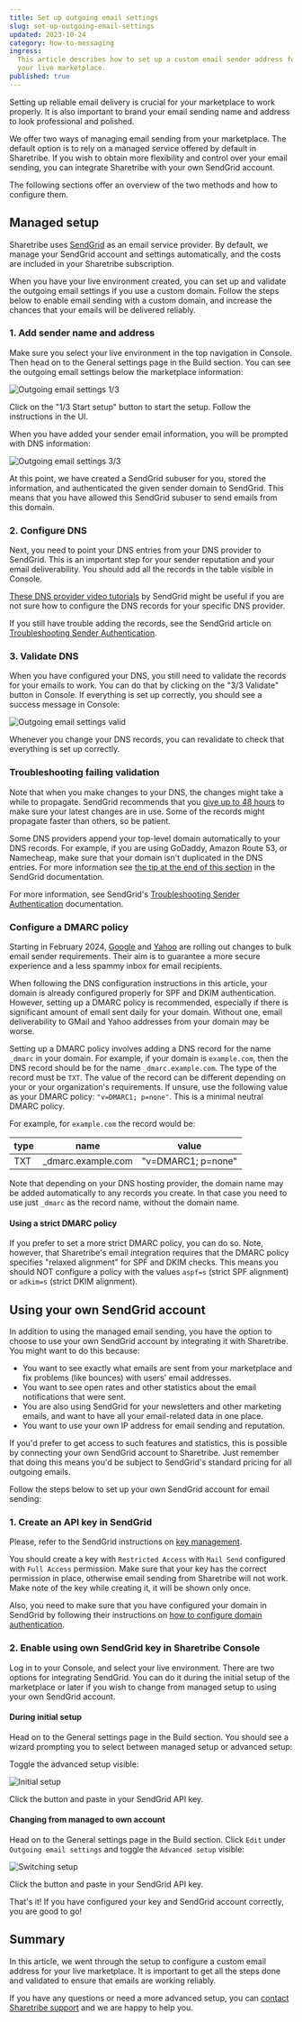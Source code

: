 ```yaml
---
title: Set up outgoing email settings
slug: set-up-outgoing-email-settings
updated: 2023-10-24
category: how-to-messaging
ingress:
  This article describes how to set up a custom email sender address for
  your live marketplace.
published: true
---
```


Setting up reliable email delivery is crucial for your marketplace to
work properly. It is also important to brand your email sending name and
address to look professional and polished.

We offer two ways of managing email sending from your marketplace. The
default option is to rely on a managed service offered by default in
Sharetribe. If you wish to obtain more flexibility and control over your
email sending, you can integrate Sharetribe with your own SendGrid
account.

The following sections offer an overview of the two methods and how to
configure them.

## Managed setup

Sharetribe uses [SendGrid](https://sendgrid.com/) as an email service
provider. By default, we manage your SendGrid account and settings
automatically, and the costs are included in your Sharetribe
subscription.

When you have your live environment created, you can set up and validate
the outgoing email settings if you use a custom domain. Follow the steps
below to enable email sending with a custom domain, and increase the
chances that your emails will be delivered reliably.

### 1. Add sender name and address

Make sure you select your live environment in the top navigation in
Console. Then head on to the General settings page in the Build section.
You can see the outgoing email settings below the marketplace
information:

![Outgoing email settings 1/3](./email-settings-1of3.png)

Click on the "1/3 Start setup" button to start the setup. Follow the
instructions in the UI.

When you have added your sender email information, you will be prompted
with DNS information:

![Outgoing email settings 3/3](./email-settings-3of3.png)

At this point, we have created a SendGrid subuser for you, stored the
information, and authenticated the given sender domain to SendGrid. This
means that you have allowed this SendGrid subuser to send emails from
this domain.

### 2. Configure DNS

Next, you need to point your DNS entries from your DNS provider to
SendGrid. This is an important step for your sender reputation and your
email deliverability. You should add all the records in the table
visible in Console.

[These DNS provider video tutorials](https://sendgrid.com/docs/ui/account-and-settings/dns-providers/)
by SendGrid might be useful if you are not sure how to configure the DNS
records for your specific DNS provider.

If you still have trouble adding the records, see the SendGrid article
on
[Troubleshooting Sender Authentication](https://sendgrid.com/docs/ui/account-and-settings/troubleshooting-sender-authentication/).

### 3. Validate DNS

When you have configured your DNS, you still need to validate the
records for your emails to work. You can do that by clicking on the "3/3
Validate" button in Console. If everything is set up correctly, you
should see a success message in Console:

![Outgoing email settings valid](./email-settings-valid.png)

Whenever you change your DNS records, you can revalidate to check that
everything is set up correctly.

### Troubleshooting failing validation

Note that when you make changes to your DNS, the changes might take a
while to propagate. SendGrid recommends that you
[give up to 48 hours](https://sendgrid.com/docs/ui/account-and-settings/troubleshooting-sender-authentication/#allow-your-dns-records-to-propagate)
to make sure your latest changes are in use. Some of the records might
propagate faster than others, so be patient.

Some DNS providers append your top-level domain automatically to your
DNS records. For example, if you are using GoDaddy, Amazon Route 53, or
Namecheap, make sure that your domain isn't duplicated in the DNS
entries. For more information see
[the tip at the end of this section](https://sendgrid.com/docs/ui/account-and-settings/how-to-set-up-domain-authentication/#before-you-begin)
in the SendGrid documentation.

For more information, see SendGrid's
[Troubleshooting Sender Authentication](https://sendgrid.com/docs/ui/account-and-settings/troubleshooting-sender-authentication/)
documentation.

### Configure a DMARC policy

Starting in February 2024,
[Google](https://blog.google/products/gmail/gmail-security-authentication-spam-protection/)
and
[Yahoo](https://blog.postmaster.yahooinc.com/post/730172167494483968/more-secure-less-spam)
are rolling out changes to bulk email sender requirements. Their aim is to
guarantee a more secure experience and a less spammy inbox for email recipients.

When following the DNS configuration instructions in this article, your domain
is already configured properly for SPF and DKIM authentication. However, setting
up a DMARC policy is recommended, especially if there is significant amount of
email sent daily for your domain. Without one, email deliverability to GMail and
Yahoo addresses from your domain may be worse.

Setting up a DMARC policy involves adding a DNS record for the name `_dmarc` in
your domain. For example, if your domain is `example.com`, then the DNS record
should be for the name `_dmarc.example.com`. The type of the record must be
`TXT`. The value of the record can be different depending on your or your
organization's requirements. If unsure, use the following value as your DMARC
policy: `"v=DMARC1; p=none"`. This is a minimal neutral DMARC policy.

For example, for `example.com` the record would be:

| type | name               | value              |
|------|--------------------|--------------------|
| TXT  | _dmarc.example.com | "v=DMARC1; p=none" |

Note that depending on your DNS hosting provider, the domain name may be added
automatically to any records you create. In that case you need to use just
`_dmarc` as the record name, without the domain name.

#### Using a strict DMARC policy

If you prefer to set a more strict DMARC policy, you can do so. Note, however,
that Sharetribe's email integration requires that the DMARC policy specifies
"relaxed alignment" for SPF and DKIM checks. This means you should NOT configure
a policy with the values `aspf=s` (strict SPF alignment) or `adkim=s` (strict
DKIM alignment).

## Using your own SendGrid account

In addition to using the managed email sending, you have the option to
choose to use your own SendGrid account by integrating it with
Sharetribe. You might want to do this because:

- You want to see exactly what emails are sent from your marketplace and
  fix problems (like bounces) with users' email addresses.
- You want to see open rates and other statistics about the email
  notifications that were sent.
- You are also using SendGrid for your newsletters and other marketing
  emails, and want to have all your email-related data in one place.
- You want to use your own IP address for email sending and reputation.

If you'd prefer to get access to such features and statistics, this is
possible by connecting your own SendGrid account to Sharetribe. Just
remember that doing this means you'd be subject to SendGrid's standard
pricing for all outgoing emails.

Follow the steps below to set up your own SendGrid account for email
sending:

### 1. Create an API key in SendGrid

Please, refer to the SendGrid instructions on
[key management](https://sendgrid.com/docs/ui/account-and-settings/api-keys/#managing-api-keys).

You should create a key with `Restricted Access` with `Mail Send`
configured with `Full Access` permission. Make sure that your key has
the correct permission in place, otherwise email sending from Sharetribe
will not work. Make note of the key while creating it, it will be shown
only once.

Also, you need to make sure that you have configured your domain in
SendGrid by following their instructions on
[how to configure domain authentication](https://sendgrid.com/docs/ui/account-and-settings/how-to-set-up-domain-authentication/).

### 2. Enable using own SendGrid key in Sharetribe Console

Log in to your Console, and select your live environment. There are two
options for integrating SendGrid. You can do it during the initial setup
of the marketplace or later if you wish to change from managed setup to
using your own SendGrid account.

#### During initial setup

Head on to the General settings page in the Build section. You should
see a wizard prompting you to select between managed setup or advanced
setup:

Toggle the advanced setup visible:

![Initial setup](./initial-setup.png)

Click the button and paste in your SendGrid API key.

#### Changing from managed to own account

Head on to the General settings page in the Build section. Click `Edit`
under `Outgoing email settings` and toggle the `Advanced setup` visible:

![Switching setup](./switching-setup.png)

Click the button and paste in your SendGrid API key.

That's it! If you have configured your key and SendGrid account
correctly, you are good to go!

## Summary

In this article, we went through the setup to configure a custom email
address for your live marketplace. It is important to get all the steps
done and validated to ensure that emails are working reliably.

If you have any questions or need a more advanced setup, you can
[contact Sharetribe support](mailto:hello@sharetribe.com) and we are
happy to help you.
